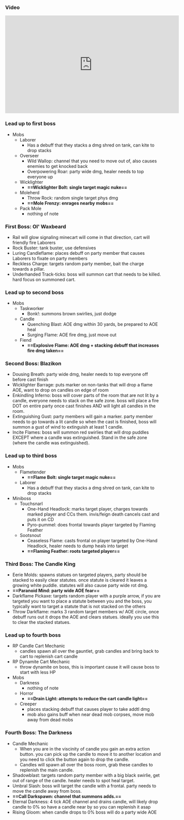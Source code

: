 ### Video
<iframe width="560" height="315" src="https://www.youtube.com/embed/CsdRUrXNBh0?si=v5dyMKfGUhUlnmmR" title="YouTube video player" frameborder="0" allow="accelerometer; autoplay; clipboard-write; encrypted-media; gyroscope; picture-in-picture; web-share" referrerpolicy="strict-origin-when-cross-origin" allowfullscreen></iframe>

### Lead up to first boss
- Mobs
	- Laborer
		- Has a debuff that they stacks a dmg shred on tank, can kite to drop stacks
	- Overseer
		- Wild Wallop: channel that you need to move out of, also causes enemies to get knocked back
		- Overpowering Roar: party wide dmg, healer needs to top everyone up
	- Wicklighter
		- **==Wicklighter Bolt: single target magic nuke==**
	- Moleherd
		- Throw Rock: random single target phys dmg
		- **==Mole Frenzy: enrages nearby mobs==**
	- Pack Mole
		- nothing of note

### First Boss: Ol' Waxbeard
- Rail will glow signaling minecart will come in that direction, cart will friendly fire Laborers
- Rock Buster: tank buster, use defensives
- Luring Candleflame: places debuff on party member that causes Laborers to fixate on party members
- Reckless Charge: targets random party member, bait the charge towards a pillar.
- Underhanded Track-ticks: boss will summon cart that needs to be killed. hard focus on summoned cart.

### Lead up to second boss
- Mobs
	- Taskworker
		- Bonk!: summons brown swirlies, just dodge
	- Candle
		- Quenching Blast: AOE dmg within 30 yards, be prepared to AOE heal
		- Surging Flame: AOE fire dmg, just move out
	- Fiend
		- **==Explosive Flame: AOE dmg + stacking debuff that increases fire dmg taken==** 

### Second Boss: Blazikon
- Dousing Breath: party wide dmg, healer needs to top everyone off before cast finish
- Wicklighter Barrage: puts marker on non-tanks that will drop a flame AOE, want to drop on candles on edge of room
- Enkindling Inferno: boss will cover parts of the room that are not lit by a candle, everyone needs to stack on the safe zone. boss will place a fire DOT on entire party once cast finishes AND will light all candles in the room.
- Extinguishing Gust: party members will gain a marker. party member needs to go towards a lit candle so when the cast is finished, boss will summon a gust of wind to extinguish at least 1 candle.
- Incite Flames: boss will summon red swirlies that will drop puddles EXCEPT where a candle was extinguished. Stand in the safe zone (where the candle was extinguished).

### Lead up to third boss
- Mobs
	- Flametender
		- **==Flame Bolt: single target magic nuke==**
	- Laborer
		- Has a debuff that they stacks a dmg shred on tank, can kite to drop stacks
- Miniboss
	- Touchsnarl
		- One-Hand Headlock: marks target player, charges towards marked player and CCs them. invis/feign death cancels cast and puts it on CD
		- Pyro-pummel: does frontal towards player targeted by Flaming Feather
	- Sootsnout
		- Ceaseless Flame: casts frontal on player targeted by One-Hand Headlock, healer needs to dump heals into target
		- **==Flaming Feather: roots targeted player==**

### Third Boss: The Candle King
- Eerie Molds: spawns statues on targeted players, party should be stacked to easily clear statutes. once statute is cleared it leaves a growing white puddle. statutes will also cause party wide rot dmg. 
- **==Paranoid Mind: party wide AOE fear==**
- Darkflame Pickaxe: targets random player with a purple arrow, if you are targeted you want to place a statute between you and the boss, you typically want to target a statute that is not stacked on the others
- Throw Darkflame: marks 3 random target members w/ AOE circle, once debuff runs out it drops the AOE and clears statues. ideally you use this to clear the stacked statues. 

### Lead up to fourth boss
- RP Candle Cart Mechanic
	- candles spawn all over the gauntlet, grab candles and bring back to cart to replenish cart candle
- RP Dynamite Cart Mechanic
	- throw dynamite on boss, this is important cause it will cause boss to start with less HP
- Mobs
	- Darkness
		- nothing of note
	- Horror
		- **==Drain Light: attempts to reduce the cart candle light==**
	- Creeper
		- places stacking debuff that causes player to take addtl dmg
		- mob also gains buff when near dead mob corpses, move mob away from dead mobs

### Fourth Boss: The Darkness
- Candle Mechanic
	- When you are in the viscinity of candle you gain an extra action button. you can pick up the candle to move it to another location and you need to click the button again to drop the candle.
	- Candles will spawn all over the boss room, grab these candles to replenish the main candle.
- Shadowblast: targets random party member with a big black swirlie, get out of range of the candle. healer needs to spot heal target.
- Umbral Slash: boss will target the candle with a frontal. party needs to move the candle away from boss.
- **==Call Darkspawn: channel that summons adds.==**
- Eternal Darkness: 4 tick AOE channel and drains candle, will likely drop candle to 0% so have a candle near by so you can replenish it asap
- Rising Gloom: when candle drops to 0% boss will do a party wide AOE